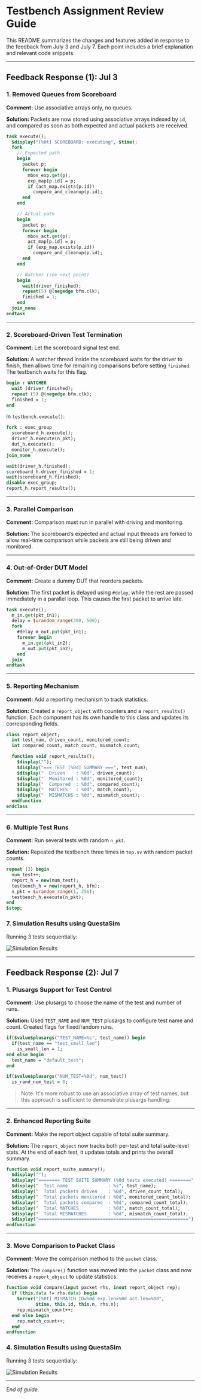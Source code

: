 # Testbench Assignment Review Guide

This README summarizes the changes and features added in response to the feedback from July 3 and July 7. Each point includes a brief explanation and relevant code snippets.

---
## Feedback Response (1): Jul 3

### 1. Removed Queues from Scoreboard

**Comment:** Use associative arrays only, no queues.

**Solution:** Packets are now stored using associative arrays indexed by `id`, and compared as soon as both expected and actual packets are received.

```systemverilog
task execute();
  $display("[%0t] SCOREBOARD: executing", $time);
  fork
    // Expected path
    begin
      packet p;
      forever begin
        mbox_exp.get(p);
        exp_map[p.id] = p;
        if (act_map.exists(p.id))
          compare_and_cleanup(p.id);
      end
    end

    // Actual path
    begin
      packet p;
      forever begin
        mbox_act.get(p);
        act_map[p.id] = p;
        if (exp_map.exists(p.id))
          compare_and_cleanup(p.id);
      end
    end

    // Watcher (see next point)
    begin
      wait(driver_finished);
      repeat(5) @(negedge bfm.clk);
      finished = 1;
    end
  join_none
endtask
```

---

### 2. Scoreboard‑Driven Test Termination

**Comment:** Let the scoreboard signal test end.

**Solution:** A watcher thread inside the scoreboard waits for the driver to finish, then allows time for remaining comparisons before setting `finished`. The testbench waits for this flag.

```systemverilog
begin : WATCHER
  wait (driver_finished);
  repeat (5) @(negedge bfm.clk);
  finished = 1;
end
```

In `testbench.execute()`:

```systemverilog
fork : exec_group
  scoreboard_h.execute();
  driver_h.execute(n_pkt);
  dut_h.execute();
  monitor_h.execute();
join_none

wait(driver_h.finished);
scoreboard_h.driver_finished = 1;
wait(scoreboard_h.finished);
disable exec_group;
report_h.report_results();
```

---

### 3. Parallel Comparison

**Comment:** Comparison must run in parallel with driving and monitoring.

**Solution:** The scoreboard’s expected and actual input threads are forked to allow real-time comparison while packets are still being driven and monitored.

---

### 4. Out‑of‑Order DUT Model

**Comment:** Create a dummy DUT that reorders packets.

**Solution:** The first packet is delayed using `#delay`, while the rest are passed immediately in a parallel loop. This causes the first packet to arrive late.

```systemverilog
task execute();
  m_in.get(pkt_in1);
  delay = $urandom_range(300, 500);
  fork
    #delay m_out.put(pkt_in1);
    forever begin
      m_in.get(pkt_in2);
      m_out.put(pkt_in2);
    end
  join
endtask
```

---

### 5. Reporting Mechanism

**Comment:** Add a reporting mechanism to track statistics.

**Solution:** Created a `report_object` with counters and a `report_results()` function. Each component has its own handle to this class and updates its corresponding fields.

```systemverilog
class report_object;
  int test_num, driven_count, monitored_count;
  int compared_count, match_count, mismatch_count;

  function void report_results();
    $display("");
    $display("=== TEST [%0d] SUMMARY ===", test_num);
    $display("  Driven    : %0d", driven_count);
    $display("  Monitored : %0d", monitored_count);
    $display("  Compared  : %0d", compared_count);
    $display("  MATCHES   : %0d", match_count);
    $display("  MISMATCHS : %0d", mismatch_count);
  endfunction
endclass
```

---

### 6. Multiple Test Runs

**Comment:** Run several tests with random `n_pkt`.

**Solution:** Repeated the testbench three times in `top.sv` with random packet counts.

```systemverilog
repeat (3) begin
  num_test++;
  report_h = new(num_test);
  testbench_h = new(report_h, bfm);
  n_pkt = $urandom_range(1, 256);
  testbench_h.execute(n_pkt);
end
$stop;
```

### 7. Simulation Results using QuestaSim
Running 3 tests sequentially:

![Simulation Results](docs/vsim_transcript_1.png)

---

## Feedback Response (2): Jul 7

### 1. Plusargs Support for Test Control

**Comment:** Use plusargs to choose the name of the test and number of runs.

**Solution:** Used `TEST_NAME` and `NUM_TEST` plusargs to configure test name and count. Created flags for fixed/random runs.

```systemverilog
if($value$plusargs("TEST_NAME=%s", test_name)) begin
  if(test_name == "test_small_len")
    is_small_len = 1;
end else begin
  test_name = "default_test";
end

if($value$plusargs("NUM_TEST=%0d", num_test))
  is_rand_num_test = 0;
```

> Note: It's more robust to use an associative array of test names, but this approach is sufficient to demonstrate plusargs handling.

---

### 2. Enhanced Reporting Suite

**Comment:** Make the report object capable of total suite summary.

**Solution:** The `report_object` now tracks both per-test and total suite-level stats. At the end of each test, it updates totals and prints the overall summary.

```systemverilog
function void report_suite_summary();
  $display("");
  $display("======== TEST SUITE SUMMARY (%0d tests executed) ========", num_test);
  $display("  Test name               : %s", test_name);
  $display("  Total packets driven    : %0d", driven_count_total);
  $display("  Total packets monitored : %0d", monitored_count_total);
  $display("  Total packets compared  : %0d", compared_count_total);
  $display("  Total MATCHES           : %0d", match_count_total);
  $display("  Total MISMATCHES        : %0d", mismatch_count_total);
  $display("========================================================");
endfunction
```

---

### 3. Move Comparison to Packet Class

**Comment:** Move the comparison method to the `packet` class.

**Solution:** The `compare()` function was moved into the `packet` class and now receives a `report_object` to update statistics.

```systemverilog
function void compare(input packet rhs, inout report_object rep);
  if (this.data != rhs.data) begin
    $error("[%0t] MISMATCH ID=%0d exp.len=%0d act.len=%0d",
           $time, this.id, this.n, rhs.n);
    rep.mismatch_count++;
  end else begin
    rep.match_count++;
  end
endfunction
```

### 4. Simulation Results using QuestaSim
Running 3 tests sequentially:

![Simulation Results](docs/vsim_transcript_2.png)

---

*End of guide.*
